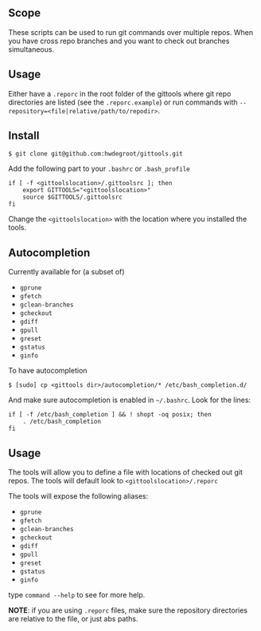 ## Scope

These scripts can be used to run git commands over multiple repos. When you have cross repo branches and you want to check out branches simultaneous.

## Usage

Either have a `.reporc` in the root folder of the gittools where git repo directories are listed (see the `.reporc.example`) or run commands with `--repository=<file|relative/path/to/repodir>`.

## Install

    $ git clone git@github.com:hwdegroot/gittools.git

Add the following part to your `.bashrc` or `.bash_profile`

    if [ -f <gittoolslocation>/.gittoolsrc ]; then
        export GITTOOLS="<gittoolslocation>"
        source $GITTOOLS/.gittoolsrc
    fi

Change the `<gittoolslocation>` with the location where you installed the tools.

## Autocompletion

Currently available for (a subset of)
  * `gprune`
  * `gfetch`
  * `gclean-branches`
  * `gcheckout`
  * `gdiff`
  * `gpull`
  * `greset`
  * `gstatus`
  * `ginfo`

To have autocompletion

    $ [sudo] cp <gittools dir>/autocompletion/* /etc/bash_completion.d/

And make sure autocompletion is enabled in `~/.bashrc`. Look for the lines:

    if [ -f /etc/bash_completion ] && ! shopt -oq posix; then
        . /etc/bash_completion
    fi

## Usage

The tools will allow you to define a file with locations of checked out git repos. The tools will default look to `<gittoolslocation>/.reporc`

The tools will expose the following aliases: 

  * `gprune`
  * `gfetch`
  * `gclean-branches`
  * `gcheckout`
  * `gdiff`
  * `gpull`
  * `greset`
  * `gstatus`
  * `ginfo`

type `command --help` to see for more help.

__NOTE__: if you are using `.reporc` files, make sure the repository directories are relative to the file, or just abs paths.
